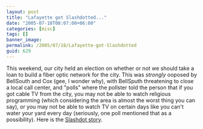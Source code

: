```yaml
---
layout: post
title: "Lafayette got Slashdotted..."
date: "2005-07-18T08:07:00+06:00"
categories: [misc]
tags: []
banner_image: 
permalink: /2005/07/18/Lafayette-got-Slashdotted
guid: 629
---
```


This weekend, our city held an election on whether or not we should take a loan to build a fiber optic network for the city. This was <i>strongly</i> ooposed by BellSouth and Cox (gee, I wonder why), with BellSputh threatening to close a local call center, and "polls" where the pollster told the person that if you got cable TV from the city, you may not be able to watch religious programming (which considering the area is almost the worst thing you can say), or you may not be able to watch TV on certain days like you can't water your yard every day (seriously, one poll mentioned that as a possibility). Here is the <a href="http://politics.slashdot.org/article.pl?sid=05/07/17/2128251&from=rss">Slashdot story</a>.